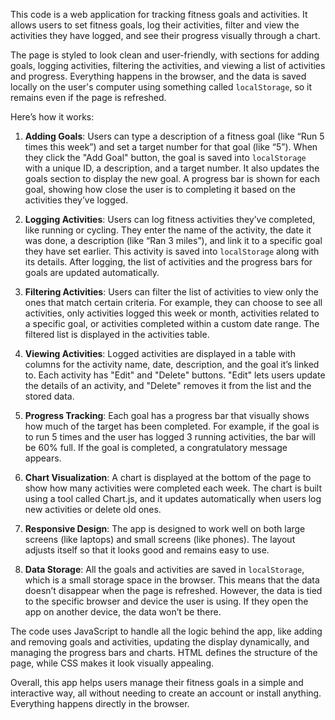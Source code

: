 This code is a web application for tracking fitness goals and activities. It allows users to set fitness goals, log their activities, filter and view the activities they have logged, and see their progress visually through a chart.

The page is styled to look clean and user-friendly, with sections for adding goals, logging activities, filtering the activities, and viewing a list of activities and progress. Everything happens in the browser, and the data is saved locally on the user's computer using something called `localStorage`, so it remains even if the page is refreshed.

Here’s how it works:

1. **Adding Goals**: 
   Users can type a description of a fitness goal (like “Run 5 times this week”) and set a target number for that goal (like “5”). When they click the "Add Goal" button, the goal is saved into `localStorage` with a unique ID, a description, and a target number. It also updates the goals section to display the new goal. A progress bar is shown for each goal, showing how close the user is to completing it based on the activities they’ve logged.

2. **Logging Activities**: 
   Users can log fitness activities they’ve completed, like running or cycling. They enter the name of the activity, the date it was done, a description (like “Ran 3 miles”), and link it to a specific goal they have set earlier. This activity is saved into `localStorage` along with its details. After logging, the list of activities and the progress bars for goals are updated automatically.

3. **Filtering Activities**: 
   Users can filter the list of activities to view only the ones that match certain criteria. For example, they can choose to see all activities, only activities logged this week or month, activities related to a specific goal, or activities completed within a custom date range. The filtered list is displayed in the activities table.

4. **Viewing Activities**: 
   Logged activities are displayed in a table with columns for the activity name, date, description, and the goal it’s linked to. Each activity has "Edit" and "Delete" buttons. "Edit" lets users update the details of an activity, and "Delete" removes it from the list and the stored data.

5. **Progress Tracking**: 
   Each goal has a progress bar that visually shows how much of the target has been completed. For example, if the goal is to run 5 times and the user has logged 3 running activities, the bar will be 60% full. If the goal is completed, a congratulatory message appears.

6. **Chart Visualization**: 
   A chart is displayed at the bottom of the page to show how many activities were completed each week. The chart is built using a tool called Chart.js, and it updates automatically when users log new activities or delete old ones.

7. **Responsive Design**: 
   The app is designed to work well on both large screens (like laptops) and small screens (like phones). The layout adjusts itself so that it looks good and remains easy to use.

8. **Data Storage**: 
   All the goals and activities are saved in `localStorage`, which is a small storage space in the browser. This means that the data doesn’t disappear when the page is refreshed. However, the data is tied to the specific browser and device the user is using. If they open the app on another device, the data won’t be there.

The code uses JavaScript to handle all the logic behind the app, like adding and removing goals and activities, updating the display dynamically, and managing the progress bars and charts. HTML defines the structure of the page, while CSS makes it look visually appealing.

Overall, this app helps users manage their fitness goals in a simple and interactive way, all without needing to create an account or install anything. Everything happens directly in the browser.